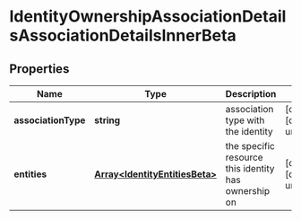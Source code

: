 # IdentityOwnershipAssociationDetailsAssociationDetailsInnerBeta

## Properties

Name | Type | Description | Notes
------------ | ------------- | ------------- | -------------
**associationType** | **string** | association type with the identity | [optional] [default to undefined]
**entities** | [**Array&lt;IdentityEntitiesBeta&gt;**](IdentityEntitiesBeta.md) | the specific resource this identity has ownership on | [optional] [default to undefined]

